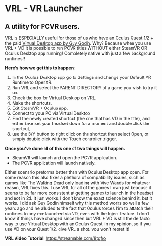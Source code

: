 # VRL - VR Launcher
## A utility for PCVR users.

VRL is ESPECIALLY useful for those of us who have an Oculus Quest 1/2 + the paid [Virtual Desktop app by Guy Godin](https://github.com/guygodin/VirtualDesktop).
Why? Because when you use VRL + VD it is possible to run PCVR titles WITHOUT either SteamVR OR Oculus Desktop app running! Completely native with just a few background runtimes!!


**Here's how we get this to happen:**
1. In the Oculus Desktop app go to Settings and change your Default VR Runtime to OpenXR.
2. Run VRL and select the PARENT DIRECTORY of a game you wish to try it on.
3. Check the box for Virtual Desktop on VRL.
4. Make the shortcuts.
5. Exit SteamVR + Oculus app.
6. Connect to your PC via Virtual Desktop
7. Find the newly created shortcut (the one that has VD in the title), and either take set your headset down for a moment and double click the shortcut, 
8. use the B/Y button to right click on the shortcut then select Open, or simply double click with the Touch controller trigger.

**Once you've done all of this one of two things will happen.**
- SteamVR will launch and open the PCVR application.
- The PCVR application will launch natively.

Either scenario preforms better than with Oculus Desktop app open. For some reason this also fixes a plethora of compatibility issues, such as games like The Walking Dead 
only loading with Vive Wands for whatever reason, VRL fixes this. I use VRL for all of the games I own just beacuse it seems to be far more consistent at getting
games to launch in the headset and not in 2d. It just works, I don't know the exact science behind it, but it works. I did ask Guy Godin himself why this method works
so well a few years ago and he alluded to the fact that Oculus forces him to attatch their runtimes to any exe launched via VD, even with the Inject feature. I don't
know if things have changed since then but VRL + VD is still the de facto way to use Virtual Desktop with an Oculus Quest, in my opinion, so if you use VD on your
Quest 1/2, give VRL a shot, you won't regret it!

**VRL Video Tutorial:**
https://streamable.com/8tgfro
